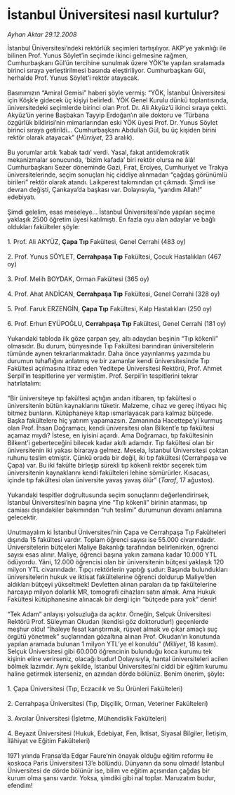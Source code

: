 # İstanbul Üniversitesi nasıl kurtulur?

*Ayhan Aktar 29.12.2008*

<div class="taraf_structure_2col_1zq">
<div class="margen_n">



 <p>İstanbul Üniversitesi’ndeki rektörlük seçimleri tartışılıyor. AKP’ye yakınlığı ile bilinen Prof. Yunus Söylet’in seçimde ikinci gelmesine rağmen, Cumhurbaşkanı Gül’ün tercihine sunulmak üzere YÖK’te yapılan sıralamada birinci sıraya yerleştirilmesi basında eleştiriliyor. Cumhurbaşkanı Gül, herhalde Prof. Yunus Söylet’i rektör atayacak. <br/><br/>Basınımızın “Amiral Gemisi” haberi şöyle vermiş: “YÖK, İstanbul Üniversitesi için Köşk’e gidecek üç kişiyi belirledi. YÖK Genel Kurulu dünkü toplantısında, üniversitedeki seçimlerde birinci olan Prof. Dr. Ali Akyüz’ü ikinci sıraya çekti. Akyüz’ün yerine Başbakan Tayyip Erdoğan’ın aile doktoru ve ‘Türbana özgürlük bildirisi’nin mimarlarından eski YÖK üyesi Prof. Dr. Yunus Söylet birinci sıraya getirildi... Cumhurbaşkanı Abdullah Gül, bu üç kişiden birini rektör olarak atayacak” (<i>Hürriyet</i>, 23 aralık). <br/><br/>Bu yorumlar artık ‘kabak tadı’ verdi. Yasal, fakat antidemokratik mekanizmalar sonucunda, ‘bizim kafada’ biri rektör olursa ne âlâ! Cumhurbaşkanı Sezer döneminde Gazi, Fırat, Erciyes, Cumhuriyet ve Trakya üniversitelerinde, seçim sonuçları hiç ciddiye alınmadan “çağdaş görünümlü birileri” rektör olarak atandı. Laikperest takımından çıt çıkmadı. Şimdi ise devran değişti, Çankaya’da başkası var. Dolayısıyla, “yandım Allah!” edebiyatı. <br/><br/>Şimdi gelelim, esas meseleye... İstanbul Üniversitesi’nde yapılan seçime yaklaşık 2500 öğretim üyesi katılmıştı. En fazla oyu alan adaylar ve bağlı oldukları fakülteler şöyle: <br/><br/>1. Prof. Ali AKYÜZ, <b>Çapa Tıp </b>Fakültesi, Genel Cerrahi (483 oy) <br/><br/>2. Prof. Yunus SÖYLET, <b>Cerrahpaşa Tıp</b> Fakültesi, Çocuk Hastalıkları (467 oy) <br/><br/>3. Prof. Melih BOYDAK, Orman Fakültesi (365 oy) <br/><br/>4. Prof. Ahat ANDİCAN, <b>Cerrahpaşa Tıp</b> Fakültesi, Genel Cerrahi (328 oy) <br/><br/>5. Prof. Faruk ERZENGİN, <b>Çapa Tıp</b> Fakültesi, Kalp Hastalıkları (250 oy) <br/><br/>6. Prof. Erhun EYÜPOĞLU, <b>Cerrahpaşa Tıp</b> Fakültesi, Genel Cerrahi (181 oy) <br/><br/>Yukarıdaki tabloda ilk göze çarpan şey, altı adaydan beşinin “Tıp kökenli” olmasıdır. Bu durum, bünyesinde Tıp Fakültesi barındıran üniversitelerin tümünde aynen tekrarlanmaktadır. Daha önce yayınlanmış yazımda bu durumun tuhaflığını anlatmış ve bir zamanlar kendi üniversitesinde Tıp Fakültesi açılmasına itiraz eden Yeditepe Üniversitesi Rektörü, Prof. Ahmet Serpil’in tespitlerine yer vermiştim. Prof. Serpil’in tespitlerini tekrar hatırlatalım: <br/><br/>“Bir üniversiteye tıp fakültesi açtığın andan itibaren, tıp fakültesi o üniversitenin bütün kaynaklarını tüketir. Malzeme, cihaz ve gereç ihtiyacı hiç bitmez bunların. Kütüphaneye kitap ısmarlayacak para kalmaz bütçede. Başka fakültelere hiç yatırım yapamazsın. Zamanında Hacettepe’yi kurmuş olan Prof. İhsan Doğramacı, kendi üniversitesi olan Bilkent’e tıp fakültesi açamaz mıydı? İstese, en iyisini açardı. Ama Doğramacı, tıp fakültesinin Bilkent’i geberteceğini bilecek kadar akıllı adamdır. Tıp fakültesi olan bir üniversitenin iki yakası biraraya gelmez. Mesela, İstanbul Üniversitesi çoktan ruhunu teslim etmiştir. Çünkü orada bir değil, iki tıp fakültesi (Cerrahpaşa ve Çapa) var. Bu iki fakülte birleşip sürekli tıp kökenli rektör seçerek tüm üniversitenin kaynaklarını kendi fakülteleri lehine sömürürler. Kısacası, içinde tıp fakültesi olan üniversite yavaş yavaş ölür” (<i>Taraf</i>, 17 ağustos). <br/><br/>Yukarıdaki tespitler doğrultusunda seçim sonuçlarını değerlendirirsek, İstanbul Üniversitesi’nin başına yine “Tıp kökenli” birinin atanması, tıp camiası dışındakiler bakımından “ruh teslimi” durumunun devamı anlamına gelecektir. <br/><br/>Unutmayalım ki İstanbul Üniversitesi’nin Çapa ve Cerrahpaşa Tıp Fakülteleri dışında 15 fakültesi vardır. Toplam öğrenci sayısı ise 55.000 civarındadır. Üniversitelerin bütçeleri Maliye Bakanlığı tarafından belirlenirken, öğrenci sayısı esas alınır. Maliye, öğrenci başına yakın zamana kadar 10.000 YTL ödüyordu. Yâni, 12.000 öğrencisi olan bir üniversitenin bütçesi yaklaşık 120 milyon YTL civarındadır. Tıpçı rektörlerin yaptığı şudur: Başında bulundukları üniversitelerin hukuk ve iktisat fakültelerine öğrenci doldurup Maliye’den aldıkları bütçeyi yükseltmek! Devletten alınan paraları da tıp fakültelerine harcayıp milyon dolarlık MR, tomografi cihazları satın almak. Ama Hukuk Fakültesi kütüphanesine alınacak bir dergi için “bütçede para yok” denir! <br/><br/>“Tek Adam” anlayışı yolsuzluğa da açıktır. Örneğin, Selçuk Üniversitesi Rektörü Prof. Süleyman Okudan (kendisi göz doktorudur!) geçenlerde meşhur oldu! “İhaleye fesat karıştırmak, rüşvet almak ve çıkar amaçlı suç örgütü yönetmek” suçlarından gözaltına alınan Prof. Okudan’ın konutunda yapılan aramada bulunan 1 milyon YTL’ye el konuldu” (<i>Milliyet</i>, 18 kasım). Selçuk Üniversitesi gibi 60.000 öğrencinin bulunduğu koca kurumu tek kişinin eline verirseniz, olacağı budur! Dolayısıyla, hantal üniversiteleri acilen bölmek lazımdır. Aynı şekilde, İstanbul Üniversitesi’ni ciddi bir eğitim kurumu haline getirmek isterseniz, en azından dörde bölünüz. Benim önerim, şöyle: <br/><br/>1. Çapa Üniversitesi (Tıp, Eczacılık ve Su Ürünleri Fakülteleri) <br/><br/>2. Cerrahpaşa Üniversitesi (Tıp, Dişçilik, Orman, Veteriner Fakülteleri) <br/><br/>3. Avcılar Üniversitesi (İşletme, Mühendislik Fakülteleri) <br/><br/>4. Beyazıt Üniversitesi (Hukuk, Edebiyat, Fen, İktisat, Siyasal Bilgiler, İletişim, İlâhiyat ve Eğitim Fakülteleri) <br/><br/>1971 yılında Fransa’da Edgar Faure’nin önayak olduğu eğitim reformu ile koskoca Paris Üniversitesi 13’e bölündü. Dünyanın da sonu olmadı! İstanbul Üniversitesi de dörde bölünür ise, bilim ve eğitim açısından çağdaş bir kurum olma şansı vardır. Yoksa, şimdiki gibi nal toplar. Maruzatım budur, efendim!</p>

<br/>


<div id="taraf_not">
</div>

</div>


</div>
